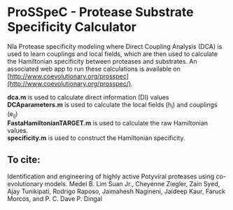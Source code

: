 # ProSSpeC - Protease Substrate Specificity Calculator
NIa Protease specificity modeling where Direct Coupling Analysis (DCA) is used to learn couplings and local fields, which are then used to calculate the Hamiltonian specificity between proteases and substrates. An associated web app to run these calculations is available on [http://www.coevolutionary.org/prosspec](http://www.coevolutionary.org/prosspec/). 

**dca.m** is used to calculate direct information (DI) values \
**DCAparameters.m** is used to calculate the local fields (h<sub>i</sub>) and couplings (e<sub>ij</sub>) \
**FastaHamiltonianTARGET.m** is used to calculate the raw Hamiltonian values. \
**specificity.m** is used to construct the Hamiltonian specificity. 

## To cite:
Identification and engineering of highly active Potyviral proteases using co-evolutionary models.
Medel B. Lim Suan Jr., Cheyenne Ziegler, Zain Syed, Ajay Tunikipati, Rodrigo Raposo, Jaimahesh Nagineni,
Jaideep Kaur, Faruck Morcos, and P. C. Dave P. Dingal
